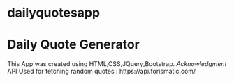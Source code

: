 # dailyquotesapp
<h1>Daily Quote Generator</h1>
 This App was created using HTML,CSS,JQuery,Bootstrap.
 <i>Acknowledgment</i>
 API Used for fetching random quotes : https://api.forismatic.com/
